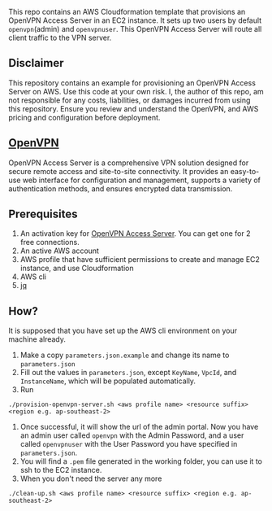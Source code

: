 This repo contains an AWS Cloudformation template that provisions an OpenVPN Access Server in an EC2 instance.
It sets up two users by default `openvpn`(admin) and `openvpnuser`. This OpenVPN Access Server will route all client traffic to the VPN server.

## Disclaimer
This repository contains an example for provisioning an OpenVPN Access Server on AWS. Use this code at your own risk. I, the author of this repo, am not responsible for any costs, liabilities, or damages incurred from using this repository. Ensure you review and understand the OpenVPN, and AWS pricing and configuration before deployment.

## [OpenVPN](https://openvpn.net/)
OpenVPN Access Server is a comprehensive VPN solution designed for secure remote access and site-to-site connectivity. It provides an easy-to-use web interface for configuration and management, supports a variety of authentication methods, and ensures encrypted data transmission.

## Prerequisites
1. An activation key for [OpenVPN Access Server](https://myaccount.openvpn.com/signup/product-select). You can get one for 2 free connections. 
1. An active AWS account
1. AWS profile that have sufficient permissions to create and manage EC2 instance, and use Cloudformation
1. AWS cli
1. [jq](https://jqlang.github.io/jq/)

## How?
It is supposed that you have set up the AWS cli environment on your machine already.

1. Make a copy `parameters.json.example` and change its name to `parameters.json`
1. Fill out the values in `parameters.json`, except `KeyName`, `VpcId`, and `InstanceName`, which will be populated automatically.
1. Run 
```
./provision-openvpn-server.sh <aws profile name> <resource suffix> <region e.g. ap-southeast-2>
```
1. Once successful, it will show the url of the admin portal. Now you have an admin user called `openvpn` with the Admin Password, and a user called `openvpnuser` with the User Password you have specified in `parameters.json`.
1. You will find a `.pem` file generated in the working folder, you can use it to ssh to the EC2 instance.
1. When you don't need the server any more
```
./clean-up.sh <aws profile name> <resource suffix> <region e.g. ap-southeast-2>
``` 